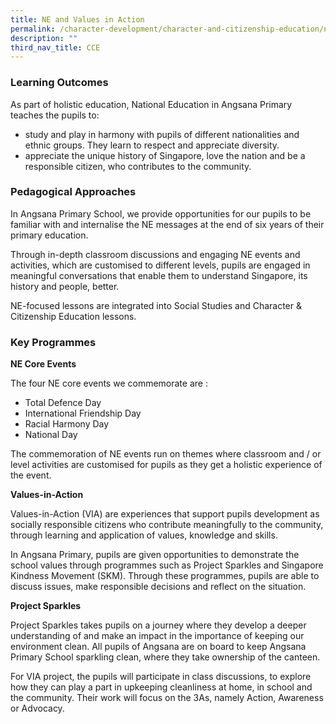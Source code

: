 ```yaml
---
title: NE and Values in Action
permalink: /character-development/character-and-citizenship-education/ne-and-values-in-action
description: ""
third_nav_title: CCE
---
```


### Learning Outcomes

As part of holistic education, National Education in Angsana Primary teaches the pupils to:

*   study and play in harmony with pupils of different nationalities and ethnic groups. They learn to respect and appreciate diversity.
*   appreciate the unique history of Singapore, love the nation and be a responsible citizen, who contributes to the community.

### Pedagogical Approaches

In Angsana Primary School, we provide opportunities for our pupils to be familiar with and internalise the NE messages at the end of six years of their primary education.

Through in-depth classroom discussions and engaging NE events and activities, which are customised to different levels, pupils are engaged in meaningful conversations that enable them to understand Singapore, its history and people, better.

NE-focused lessons are integrated into Social Studies and Character & Citizenship Education lessons.

### Key Programmes

**NE Core Events**

The four NE core events we commemorate are :

*   Total Defence Day
*   International Friendship Day
*   Racial Harmony Day
*   National Day

The commemoration of NE events run on themes where classroom and / or level activities are customised for pupils as they get a holistic experience of the event.

**Values-in-Action**

Values-in-Action (VIA) are experiences that support pupils development as socially responsible citizens who contribute meaningfully to the community, through learning and application of values, knowledge and skills.

In Angsana Primary, pupils are given opportunities to demonstrate the school values through programmes such as Project Sparkles and Singapore Kindness Movement (SKM). Through these programmes, pupils are able to discuss issues, make responsible decisions and reflect on the situation.

**Project Sparkles**

Project Sparkles takes pupils on a journey where they develop a deeper understanding of and make an impact in the importance of keeping our environment clean. All pupils of Angsana are on board to keep Angsana Primary School sparkling clean, where they take ownership of the canteen.

For VIA project, the pupils will participate in class discussions, to explore how they can play a part in upkeeping cleanliness at home, in school and the community. Their work will focus on the 3As, namely Action, Awareness or Advocacy.